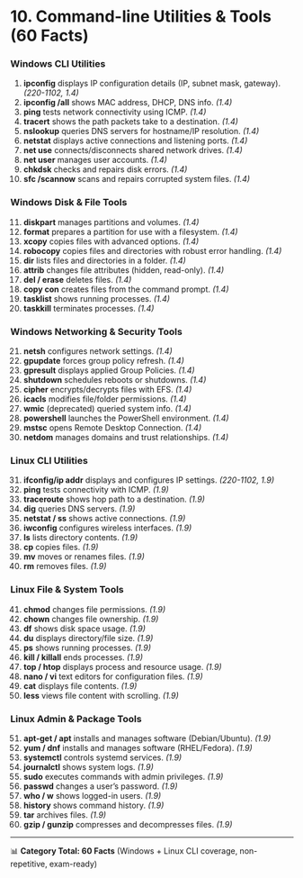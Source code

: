 # 10. Command-line Utilities & Tools (60 Facts)

### Windows CLI Utilities
1. **ipconfig** displays IP configuration details (IP, subnet mask, gateway). *(220-1102, 1.4)*  
2. **ipconfig /all** shows MAC address, DHCP, DNS info. *(1.4)*  
3. **ping** tests network connectivity using ICMP. *(1.4)*  
4. **tracert** shows the path packets take to a destination. *(1.4)*  
5. **nslookup** queries DNS servers for hostname/IP resolution. *(1.4)*  
6. **netstat** displays active connections and listening ports. *(1.4)*  
7. **net use** connects/disconnects shared network drives. *(1.4)*  
8. **net user** manages user accounts. *(1.4)*  
9. **chkdsk** checks and repairs disk errors. *(1.4)*  
10. **sfc /scannow** scans and repairs corrupted system files. *(1.4)*  

### Windows Disk & File Tools
11. **diskpart** manages partitions and volumes. *(1.4)*  
12. **format** prepares a partition for use with a filesystem. *(1.4)*  
13. **xcopy** copies files with advanced options. *(1.4)*  
14. **robocopy** copies files and directories with robust error handling. *(1.4)*  
15. **dir** lists files and directories in a folder. *(1.4)*  
16. **attrib** changes file attributes (hidden, read-only). *(1.4)*  
17. **del / erase** deletes files. *(1.4)*  
18. **copy con** creates files from the command prompt. *(1.4)*  
19. **tasklist** shows running processes. *(1.4)*  
20. **taskkill** terminates processes. *(1.4)*  

### Windows Networking & Security Tools
21. **netsh** configures network settings. *(1.4)*  
22. **gpupdate** forces group policy refresh. *(1.4)*  
23. **gpresult** displays applied Group Policies. *(1.4)*  
24. **shutdown** schedules reboots or shutdowns. *(1.4)*  
25. **cipher** encrypts/decrypts files with EFS. *(1.4)*  
26. **icacls** modifies file/folder permissions. *(1.4)*  
27. **wmic** (deprecated) queried system info. *(1.4)*  
28. **powershell** launches the PowerShell environment. *(1.4)*  
29. **mstsc** opens Remote Desktop Connection. *(1.4)*  
30. **netdom** manages domains and trust relationships. *(1.4)*  

### Linux CLI Utilities
31. **ifconfig/ip addr** displays and configures IP settings. *(220-1102, 1.9)*  
32. **ping** tests connectivity with ICMP. *(1.9)*  
33. **traceroute** shows hop path to a destination. *(1.9)*  
34. **dig** queries DNS servers. *(1.9)*  
35. **netstat / ss** shows active connections. *(1.9)*  
36. **iwconfig** configures wireless interfaces. *(1.9)*  
37. **ls** lists directory contents. *(1.9)*  
38. **cp** copies files. *(1.9)*  
39. **mv** moves or renames files. *(1.9)*  
40. **rm** removes files. *(1.9)*  

### Linux File & System Tools
41. **chmod** changes file permissions. *(1.9)*  
42. **chown** changes file ownership. *(1.9)*  
43. **df** shows disk space usage. *(1.9)*  
44. **du** displays directory/file size. *(1.9)*  
45. **ps** shows running processes. *(1.9)*  
46. **kill / killall** ends processes. *(1.9)*  
47. **top / htop** displays process and resource usage. *(1.9)*  
48. **nano / vi** text editors for configuration files. *(1.9)*  
49. **cat** displays file contents. *(1.9)*  
50. **less** views file content with scrolling. *(1.9)*  

### Linux Admin & Package Tools
51. **apt-get / apt** installs and manages software (Debian/Ubuntu). *(1.9)*  
52. **yum / dnf** installs and manages software (RHEL/Fedora). *(1.9)*  
53. **systemctl** controls systemd services. *(1.9)*  
54. **journalctl** shows system logs. *(1.9)*  
55. **sudo** executes commands with admin privileges. *(1.9)*  
56. **passwd** changes a user’s password. *(1.9)*  
57. **who / w** shows logged-in users. *(1.9)*  
58. **history** shows command history. *(1.9)*  
59. **tar** archives files. *(1.9)*  
60. **gzip / gunzip** compresses and decompresses files. *(1.9)*  

---

📊 **Category Total: 60 Facts** (Windows + Linux CLI coverage, non-repetitive, exam-ready)  
